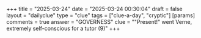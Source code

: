 +++
title = "2025-03-24"
date = "2025-03-24 00:30:04"
draft = false
layout = "dailyclue"
type = "clue"
tags = ["clue-a-day", "cryptic"]
[params]
  comments = true
  answer = "GOVERNESS"
  clue = "\"Present!\" went Verne, extremely self-conscious for a tutor (9)"
+++